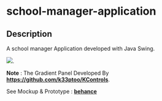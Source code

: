 # school-manager-application

## Description 

A school manager Application developed with Java Swing.

![](https://mir-s3-cdn-cf.behance.net/project_modules/1400_opt_1/249e8992662489.5e50b41ac6d05.png).

__Note__ : The Gradient Panel Developed By **https://github.com/k33ptoo/KControls**.

See Mockup & Prototype : **[behance](https://www.behance.net/gallery/92662489/Mini-School-Management-Application-Java)**
